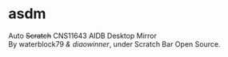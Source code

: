 # asdm  
Auto ~~Scratch~~ CNS11643 AIDB Desktop Mirror  
By waterblock79 *& diaowinner*, under Scratch Bar Open Source.
